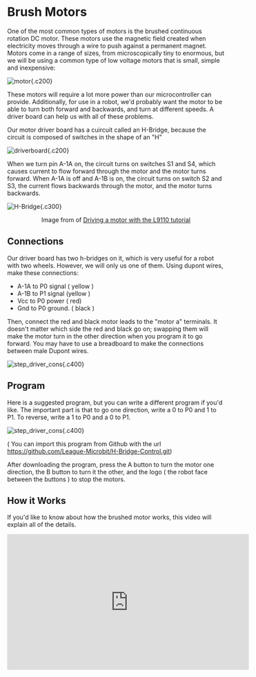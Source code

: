 # Brush Motors


One of the most common types of motors is the brushed continuous rotation DC
motor. These motors use the magnetic field created when electricity moves
through a wire to push against a permanent magnet. Motors come in a range of
sizes, from microscopically tiny to enormous, but we will be using a common type
of low voltage motors that is small, simple and inexpensive: 

![motor](https://images.jointheleague.org/motors/small_dc_motor.png){.c200}

These motors will require a lot more power than our microcontroller can provide.
Additionally, for use in a robot, we'd probably want the motor to be able to
turn both forward and backwards, and turn at different speeds. A driver board
can help us with all of these problems. 

Our motor driver board has a cuircuit called an H-Bridge, because the circuit
is composed of switches in the shape of an "H"

![driverboard](/images/hbridge-top.png){.c200}

When we turn pin A-1A on, the circuit turns on switches S1 and S4, which causes
current to flow forward through the motor and the motor turns forward.  When
A-1A is off and A-1B is on, the circuit turns on switch S2 and S3, the current
flows backwards through the motor, and the motor turns backwards. 

![H-Bridge](https://nathanmelenbrink.github.io/lab/arduino/H-bridge.png){.c300}

<p style="text-align: center;">Image from of 
<a href="https://nathanmelenbrink.github.io/lab/arduino/L9110.html">Driving a motor with the L9110 tutorial</a></p>

## Connections

Our driver board has two h-bridges on it, which is very useful for a robot with
two wheels. However, we will only us one of them. Using dupont wires, make these
connections: 

* A-1A to P0 signal ( yellow )
* A-1B to P1 signal (yellow )
* Vcc to P0 power ( red)
* Gnd to P0 ground. ( black )

Then, connect the red and black motor leads to the "motor a" terminals. It
doesn't matter which side the red and black go on; swapping them will make the
motor turn in the other direction when you program it to go forward. You may
have to use a breadboard to make the connections between male Dupont wires. 


![step_driver_cons](/images/hbridge-connections.png){.c400}

## Program

Here is a suggested program, but you can write a different program if you'd
like. The important part is that to go one direction, write a 0 to P0 and 1 to
P1. To reverse, write a 1 to P0 and a 0 to P1.

![step_driver_cons](/images/hbridge-buttons-program.png){.c400}

( You can import this program from Github with the url https://github.com/League-Microbit/H-Bridge-Control.git)


After downloading the program, press the A button to turn the motor one
direction, the B button to turn it the other, and the logo  ( the robot face
between the buttons ) to stop the motors.

## How it Works


If you'd like to know about how the brushed motor works, this video will explain all of the details. 

<iframe width="560" height="315" src="https://www.youtube.com/embed/GQatiB-JHdI?si=U-8nnhc32NCSErfj" title="YouTube video player" frameborder="0" allow="accelerometer; autoplay; clipboard-write; encrypted-media; gyroscope; picture-in-picture; web-share" referrerpolicy="strict-origin-when-cross-origin" allowfullscreen></iframe>

